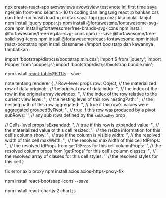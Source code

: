 npx create-react-app avowsviews 
avowsview test #note ini first time saya ngerjain front-end selama > 10 th coding
dan langsung react :p bahkan css dan html -un masih loading di otak saya. tapi gpp
cuzz kita mulai.
lanjut 
npm install jquery popper.js
npm install @fortawesome/fontawesome-svg-core
npm install @fortawesome/free-brands-svg-icons 
npm install @fortawesome/free-regular-svg-icons 
npm i --save @fortawesome/free-solid-svg-icons
npm install @fortawesome/react-fontawesome
npm install react-bootstrap
npm install classname
//import bootstarp dan kawannya tambahkan :

import 'bootstrap/dist/css/bootstrap.min.css';
import $ from 'jquery';
import Popper from 'popper.js';
import 'bootstrap/dist/js/bootstrap.bundle.min';

npm install react-table@6.11.5 --save


note tentang renderer 
{
  // Row-level props
  row: Object, // the materialized row of data
  original: , // the original row of data
  index: '', // the index of the row in the original array
  viewIndex: '', // the index of the row relative to the current view
  level: '', // the nesting level of this row
  nestingPath: '', // the nesting path of this row
  aggregated: '', // true if this row's values were aggregated
  groupedByPivot: '', // true if this row was produced by a pivot
  subRows: '', // any sub rows defined by the `subRowKey` prop

  // Cells-level props
  isExpanded: '', // true if this row is expanded
  value: '', // the materialized value of this cell
  resized: '', // the resize information for this cell's column
  show: '', // true if the column is visible
  width: '', // the resolved width of this cell
  maxWidth: '', // the resolved maxWidth of this cell
  tdProps: '', // the resolved tdProps from `getTdProps` for this cell
  columnProps: '', // the resolved column props from 'getProps' for this cell's column
  classes: '', // the resolved array of classes for this cell
  styles: '' // the resolved styles for this cell
}

fix error axio proxy
npm install axios axios-https-proxy-fix

npm install react-bootstrap-icons --save

npm install react-chartjs-2 chart.js
    
